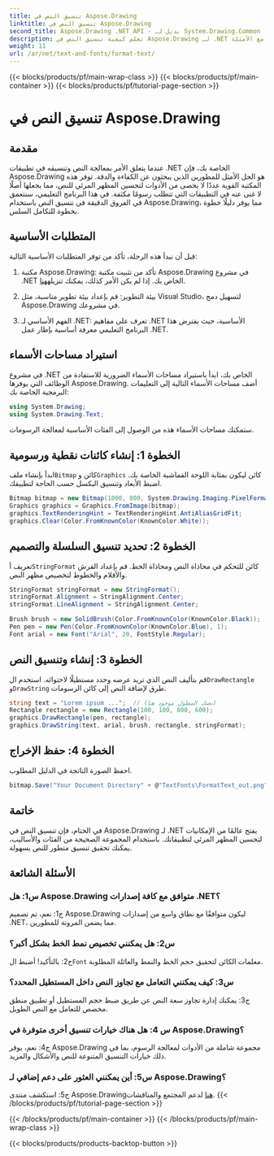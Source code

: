 ```yaml
---
title: تنسيق النص في Aspose.Drawing
linktitle: تنسيق النص في Aspose.Drawing
second_title: Aspose.Drawing .NET API - بديل لـ System.Drawing.Common
description: تعلم كيفية تنسيق النص في Aspose.Drawing لـ .NET دون عناء. دليل خطوة بخطوة مع الأمثلة.
weight: 11
url: /ar/net/text-and-fonts/format-text/
---
```


{{< blocks/products/pf/main-wrap-class >}}
{{< blocks/products/pf/main-container >}}
{{< blocks/products/pf/tutorial-page-section >}}

# تنسيق النص في Aspose.Drawing

## مقدمة

عندما يتعلق الأمر بمعالجة النص وتنسيقه في تطبيقات .NET الخاصة بك، فإن Aspose.Drawing هو الحل الأمثل للمطورين الذين يبحثون عن الكفاءة والدقة. توفر هذه المكتبة القوية عددًا لا يحصى من الأدوات لتحسين المظهر المرئي للنص، مما يجعلها أصلًا لا غنى عنه في التطبيقات التي تتطلب رسومًا مكثفة. في هذا البرنامج التعليمي، سنتعمق في الفروق الدقيقة في تنسيق النص باستخدام Aspose.Drawing، مما يوفر دليلًا خطوة بخطوة للتكامل السلس.

## المتطلبات الأساسية

قبل أن نبدأ هذه الرحلة، تأكد من توفر المتطلبات الأساسية التالية:

1.  مكتبة Aspose.Drawing: تأكد من تثبيت مكتبة Aspose.Drawing في مشروع .NET الخاص بك. إذا لم يكن الأمر كذلك، يمكنك تنزيله[هنا](https://releases.aspose.com/drawing/net/).

2. بيئة التطوير: قم بإعداد بيئة تطوير مناسبة، مثل Visual Studio، لتسهيل دمج Aspose.Drawing في مشروعك.

3. الفهم الأساسي لـ .NET: تعرف على مفاهيم .NET الأساسية، حيث يفترض هذا البرنامج التعليمي معرفة أساسية بإطار عمل .NET.

## استيراد مساحات الأسماء

في مشروع .NET الخاص بك، ابدأ باستيراد مساحات الأسماء الضرورية للاستفادة من الوظائف التي يوفرها Aspose.Drawing. أضف مساحات الأسماء التالية إلى التعليمات البرمجية الخاصة بك:

```csharp
using System.Drawing;
using System.Drawing.Text;
```

ستمكنك مساحات الأسماء هذه من الوصول إلى الفئات الأساسية لمعالجة الرسومات.

## الخطوة 1: إنشاء كائنات نقطية ورسومية

 ابدأ بإنشاء ملف`Bitmap` كائن و`Graphics` كائن ليكون بمثابة اللوحة القماشية الخاصة بك. اضبط الأبعاد وتنسيق البكسل حسب الحاجة لتطبيقك.

```csharp
Bitmap bitmap = new Bitmap(1000, 800, System.Drawing.Imaging.PixelFormat.Format32bppPArgb);
Graphics graphics = Graphics.FromImage(bitmap);
graphics.TextRenderingHint = TextRenderingHint.AntiAliasGridFit;
graphics.Clear(Color.FromKnownColor(KnownColor.White));
```

## الخطوة 2: تحديد تنسيق السلسلة والتصميم

 تعريف أ`StringFormat` كائن للتحكم في محاذاة النص ومحاذاة الخط. قم بإعداد الفرش والأقلام والخطوط لتخصيص مظهر النص.

```csharp
StringFormat stringFormat = new StringFormat();
stringFormat.Alignment = StringAlignment.Center;
stringFormat.LineAlignment = StringAlignment.Center;

Brush brush = new SolidBrush(Color.FromKnownColor(KnownColor.Black));
Pen pen = new Pen(Color.FromKnownColor(KnownColor.Blue), 1);
Font arial = new Font("Arial", 20, FontStyle.Regular);
```

## الخطوة 3: إنشاء وتنسيق النص

قم بتأليف النص الذي تريد عرضه وحدد مستطيلًا لاحتوائه. استخدم ال`DrawRectangle` و`DrawString` طرق لإضافة النص إلى كائن الرسومات.

```csharp
string text = "Lorem ipsum ...";  // (نصك المطول موجود هنا)
Rectangle rectangle = new Rectangle(100, 100, 800, 600);
graphics.DrawRectangle(pen, rectangle);
graphics.DrawString(text, arial, brush, rectangle, stringFormat);
```

## الخطوة 4: حفظ الإخراج

احفظ الصورة الناتجة في الدليل المطلوب.

```csharp
bitmap.Save("Your Document Directory" + @"TextFonts\FormatText_out.png");
```

## خاتمة

في الختام، فإن تنسيق النص في Aspose.Drawing لـ .NET يفتح عالمًا من الإمكانيات لتحسين المظهر المرئي لتطبيقاتك. باستخدام المجموعة الصحيحة من الفئات والأساليب، يمكنك تحقيق تنسيق متطور للنص بسهولة.

## الأسئلة الشائعة

### س1: هل Aspose.Drawing متوافق مع كافة إصدارات .NET؟

ج1: نعم، تم تصميم Aspose.Drawing ليكون متوافقًا مع نطاق واسع من إصدارات .NET، مما يضمن المرونة للمطورين.

### س2: هل يمكنني تخصيص نمط الخط بشكل أكبر؟

 ج2: بالتأكيد! أضبط ال`Font` معلمات الكائن لتحقيق حجم الخط والنمط والعائلة المطلوبة.

### س3: كيف يمكنني التعامل مع تجاوز النص داخل المستطيل المحدد؟

ج3: يمكنك إدارة تجاوز سعة النص عن طريق ضبط حجم المستطيل أو تطبيق منطق مخصص للتعامل مع النص الطويل.

### س 4: هل هناك خيارات تنسيق أخرى متوفرة في Aspose.Drawing؟

ج4: نعم، يوفر Aspose.Drawing مجموعة شاملة من الأدوات لمعالجة الرسوم، بما في ذلك خيارات التنسيق المتنوعة للنص والأشكال والمزيد.

### س5: أين يمكنني العثور على دعم إضافي لـ Aspose.Drawing؟

 ج5: استكشف منتدى Aspose.Drawing[هنا](https://forum.aspose.com/c/diagram/17) لدعم المجتمع والمناقشات.
{{< /blocks/products/pf/tutorial-page-section >}}

{{< /blocks/products/pf/main-container >}}
{{< /blocks/products/pf/main-wrap-class >}}

{{< blocks/products/products-backtop-button >}}
